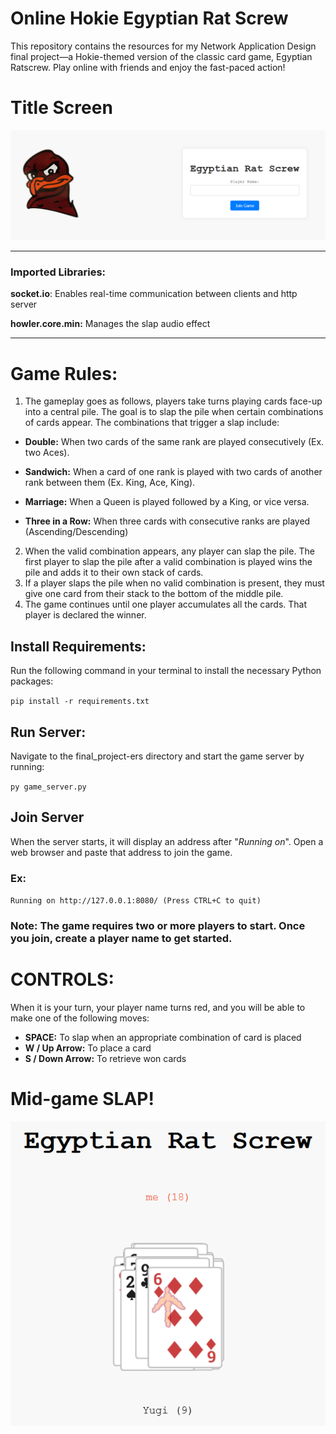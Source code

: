 # Online Hokie Egyptian Rat Screw


This repository contains the resources for my Network Application Design final project—a Hokie-themed version of the classic card game, Egyptian Ratscrew. Play online with friends and enjoy the fast-paced action!

# Title Screen
![Title Screen](./readme_imgs/title.PNG)
____________________
### **Imported Libraries:**

**socket.io**: Enables real-time communication between clients and http server

**howler.core.min:** Manages the slap audio effect 

--------------------
# **Game Rules:**

1. The gameplay goes as follows, players take turns playing cards face-up into a central pile. The goal is to slap the pile when certain combinations of cards appear. The combinations that trigger a slap include:

* **Double:** When two cards of the same rank are played consecutively (Ex. two Aces).

* **Sandwich:** When a card of one rank is played with two cards of another rank between them (Ex. King, Ace, King).
                           
* **Marriage:** When a Queen is played followed by a King, or vice versa.

* **Three in a Row:** When three cards with consecutive ranks are played  (Ascending/Descending)

2. When the valid combination appears, any player can slap the pile. The first player to slap the pile after a valid combination is played wins the pile and adds it to their own stack of cards.
3. If a player slaps the pile when no valid combination is present, they must give one card from their stack to the bottom of the middle pile.
4. The game continues until one player accumulates all the cards. That player is declared the winner.


## Install Requirements:
Run the following command in your terminal to install the necessary Python packages:

`pip install -r requirements.txt`

## Run Server: 
Navigate to the final_project-ers directory and start the game server by running:

`py game_server.py`

## Join Server
When the server starts, it will display an address after "_Running on_". Open a web browser and paste that address to join the game.
### Ex:
`Running on http://127.0.0.1:8080/ (Press CTRL+C to quit)`


### Note: The game requires two or more players to start. Once you join, create a player name to get started.

# **CONTROLS:**
When it is your turn, your player name turns red, and you will be able to make one of the following moves:
* **SPACE:** To slap when an appropriate combination of card is placed
* **W / Up Arrow:** To place a card
* **S / Down Arrow:** To retrieve won cards

# Mid-game SLAP!
![slap](./readme_imgs/slap.PNG)


